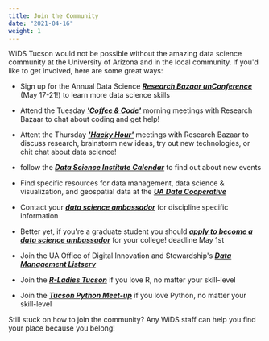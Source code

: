 ```yaml
---
title: Join the Community
date: "2021-04-16"
weight: 1
---
```


WiDS Tucson would not be possible without the amazing data science community at the University of Arizona and in the local community. If you'd like to get involved, here are some great ways:

- Sign up for the Annual Data Science [<b><i>Research Bazaar unConference</b></i>](http://researchbazaar.arizona.edu/resbaz/resbazTucson2021/) (May 17-21!) to learn more data science skills
- Attend the Tuesday [<b><i>'Coffee & Code'</b></i>](http://researchbazaar.arizona.edu/) morning meetings with Research Bazaar to chat about coding and get help! 
- Attent the Thursday [<b><i>'Hacky Hour'</b></i>](http://researchbazaar.arizona.edu/) meetings with Research Bazaar to discuss research, brainstorm new ideas, try out new technologies, or chit chat about data science!
- follow the [<b><i>Data Science Institute Calendar</b></i>](https://datascience.arizona.edu/calendar) to find out about new events
- Find specific resources for data management, data science & visualization, and geospatial data at the [<b><i>UA Data Cooperative </b></i>](https://data.library.arizona.edu/)
- Contact your [<b><i>data science ambassador</b></i>](https://datascience.arizona.edu/ambassadors) for discipline specific information
- Better yet, if you're a graduate student you should [<b><i>apply to become a data science ambassador</b></i>](http://datascience.arizona.edu/ambassadors/data-science-ambassadors-program)  for your college! deadline May 1st

- Join the UA Office of Digital Innovation and Stewardship's [<b><i>Data Management Listserv</b></i>](https://list.arizona.edu/sympa/info/data_management)
- Join the [<b><i>R-Ladies Tucson</b></i>](https://www.meetup.com/rladies-tucson-az/) if you love R, no matter your skill-level
- Join the [<b><i>Tucson Python Meet-up</b></i>](https://www.meetup.com/Tucson-Python-Meetup/) if you love Python, no matter your skill-level

Still stuck on how to join the community? Any WiDS staff can help you find your place because you belong! 
